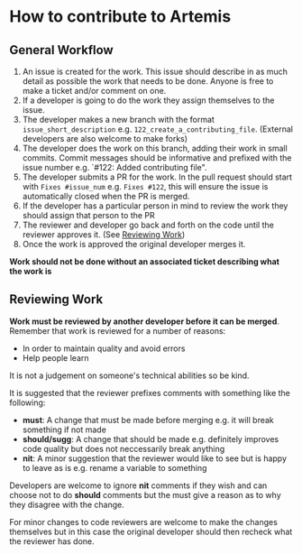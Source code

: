 # How to contribute to Artemis

General Workflow
----------------

1. An issue is created for the work. This issue should describe in as much detail as possible the work that needs to be done. Anyone is free to make a ticket and/or comment on one.
2. If a developer is going to do the work they assign themselves to the issue.
3. The developer makes a new branch with the format `issue_short_description` e.g. `122_create_a_contributing_file`. (External developers are also welcome to make forks)
4. The developer does the work on this branch, adding their work in small commits. Commit messages should be informative and prefixed with the issue number e.g. `#122: Added contributing file".
5. The developer submits a PR for the work. In the pull request should start with `Fixes #issue_num` e.g. `Fixes #122`, this will ensure the issue is automatically closed when the PR is merged.
6. If the developer has a particular person in mind to review the work they should assign that person to the PR
7. The reviewer and developer go back and forth on the code until the reviewer approves it. (See [Reviewing Work](#reviewing-work))
8. Once the work is approved the original developer merges it.

**Work should not be done without an associated ticket describing what the work is**

Reviewing Work
--------------

**Work must be reviewed by another developer before it can be merged**. Remember that work is reviewed for a number of reasons:
* In order to maintain quality and avoid errors
* Help people learn

It is not a judgement on someone's technical abilities so be kind.

It is suggested that the reviewer prefixes comments with something like the following:
* **must**: A change that must be made before merging e.g. it will break something if not made
* **should/sugg**: A change that should be made e.g. definitely improves code quality but does not neccessarily break anything
* **nit**: A minor suggestion that the reviewer would like to see but is happy to leave as is e.g. rename a variable to something 

Developers are welcome to ignore **nit** comments if they wish and can choose not to do **should** comments but the must give a reason as to why they disagree with the change.

For minor changes to code reviewers are welcome to make the changes themselves but in this case the original developer should then recheck what the reviewer has done.
